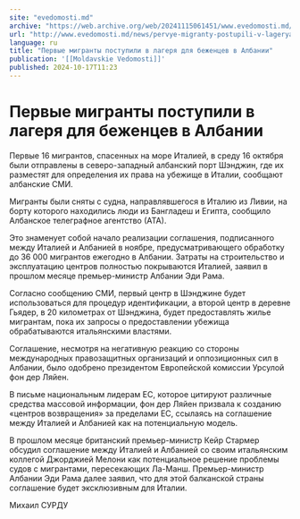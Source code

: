 ```yaml
---
site: "evedomosti.md"
archive: "https://web.archive.org/web/20241115061451/www.evedomosti.md/news/pervye-migranty-postupili-v-lagerya-dlya-bezhencev-v-albanii"
url: "http://www.evedomosti.md/news/pervye-migranty-postupili-v-lagerya-dlya-bezhencev-v-albanii"
language: ru
title: "Первые мигранты поступили в лагеря для беженцев в Албании"
publication: '[[Moldavskie Vedomosti]]'
published: 2024-10-17T11:23
---
```


# Первые мигранты поступили в лагеря для беженцев в Албании

Первые 16 мигрантов, спасенных на море Италией, в среду 16 октября были отправлены в северо-западный албанский порт Шэнджин, где их разместят для определения их права на убежище в Италии, сообщают албанские СМИ.

Мигранты были сняты с судна, направлявшегося в Италию из Ливии, на борту которого находились люди из Бангладеш и Египта, сообщило Албанское телеграфное агентство (АТА).

Это знаменует собой начало реализации соглашения, подписанного между Италией и Албанией в ноябре, предусматривающего обработку до 36 000 мигрантов ежегодно в Албании. Затраты на строительство и эксплуатацию центров полностью покрываются Италией, заявил в прошлом месяце премьер-министр Албании Эди Рама.

Согласно сообщению СМИ, первый центр в Шэнджине будет использоваться для процедур идентификации, а второй центр в деревне Гьядер, в 20 километрах от Шэнджина, будет предоставлять жилье мигрантам, пока их запросы о предоставлении убежища обрабатываются итальянскими властями.

Соглашение, несмотря на негативную реакцию со стороны международных правозащитных организаций и оппозиционных сил в Албании, было одобрено президентом Европейской комиссии Урсулой фон дер Ляйен.

В письме национальным лидерам ЕС, которое цитируют различные средства массовой информации, фон дер Ляйен призвала к созданию «центров возвращения» за пределами ЕС, ссылаясь на соглашение между Италией и Албанией как на потенциальную модель.

В прошлом месяце британский премьер-министр Кейр Стармер обсудил соглашение между Италией и Албанией со своим итальянским коллегой Джорджией Мелони как потенциальное решение проблемы судов с мигрантами, пересекающих Ла-Манш. Премьер-министр Албании Эди Рама далее заявил, что для этой балканской страны соглашение будет эксклюзивным для Италии.

Михаил СУРДУ